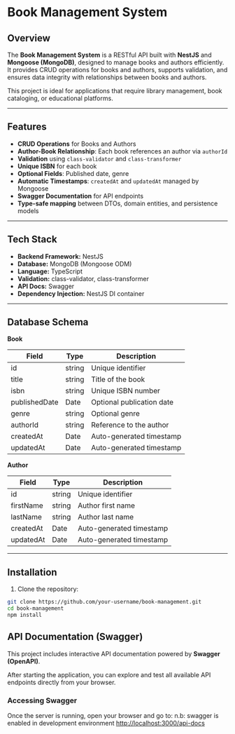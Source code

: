 # Book Management System

## Overview

The **Book Management System** is a RESTful API built with **NestJS** and **Mongoose (MongoDB)**, designed to manage books and authors efficiently. It provides CRUD operations for books and authors, supports validation, and ensures data integrity with relationships between books and authors.

This project is ideal for applications that require library management, book cataloging, or educational platforms.

---

## Features

- **CRUD Operations** for Books and Authors  
- **Author-Book Relationship**: Each book references an author via `authorId`  
- **Validation** using `class-validator` and `class-transformer`  
- **Unique ISBN** for each book  
- **Optional Fields**: Published date, genre  
- **Automatic Timestamps**: `createdAt` and `updatedAt` managed by Mongoose  
- **Swagger Documentation** for API endpoints  
- **Type-safe mapping** between DTOs, domain entities, and persistence models  

---

## Tech Stack

- **Backend Framework:** NestJS  
- **Database:** MongoDB (Mongoose ODM)  
- **Language:** TypeScript  
- **Validation:** class-validator, class-transformer  
- **API Docs:** Swagger  
- **Dependency Injection:** NestJS DI container  

---

## Database Schema

**Book**

| Field | Type | Description |
|-------|------|-------------|
| id | string | Unique identifier |
| title | string | Title of the book |
| isbn | string | Unique ISBN number |
| publishedDate | Date | Optional publication date |
| genre | string | Optional genre |
| authorId | string | Reference to the author |
| createdAt | Date | Auto-generated timestamp |
| updatedAt | Date | Auto-generated timestamp |

**Author**

| Field | Type | Description |
|-------|------|-------------|
| id | string | Unique identifier |
| firstName | string | Author first name |
| lastName | string | Author last name |
| createdAt | Date | Auto-generated timestamp |
| updatedAt | Date | Auto-generated timestamp |

---

## Installation

1. Clone the repository:

```bash
git clone https://github.com/your-username/book-management.git
cd book-management
npm install
```

## API Documentation (Swagger)

This project includes interactive API documentation powered by **Swagger (OpenAPI)**.

After starting the application, you can explore and test all available API endpoints directly from your browser.

### Accessing Swagger

Once the server is running, open your browser and go to:
n.b: swagger is enabled in development environment
[http://localhost:3000/api-docs](http://localhost:3000/api-docs)
